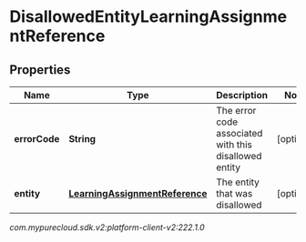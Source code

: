 # DisallowedEntityLearningAssignmentReference


## Properties

| Name | Type | Description | Notes |
| ------------ | ------------- | ------------- | ------------- |
| **errorCode** | **String** | The error code associated with this disallowed entity |  [optional] |
| **entity** | [**LearningAssignmentReference**](LearningAssignmentReference) | The entity that was disallowed |  [optional] |




_com.mypurecloud.sdk.v2:platform-client-v2:222.1.0_
